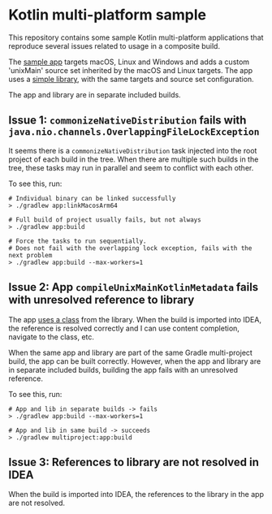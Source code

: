 # Kotlin multi-platform sample

This repository contains some sample Kotlin multi-platform applications that reproduce several issues related to
usage in a composite build.

The [sample app](app/build.gradle.kts) targets macOS, Linux and Windows and adds a custom 'unixMain' source set inherited 
by the macOS and Linux targets.
The app uses a [simple library](lib/build.gradle.kts), with the same targets and source set configuration.

The app and library are in separate included builds.

## Issue 1: `commonizeNativeDistribution` fails with `java.nio.channels.OverlappingFileLockException`

It seems there is a `commonizeNativeDistribution` task injected into the root project of each build in the tree.
When there are multiple such builds in the tree, these tasks may run in parallel and seem to conflict with each other.

To see this, run:

```shell
# Individual binary can be linked successfully
> ./gradlew app:linkMacosArm64

# Full build of project usually fails, but not always
> ./gradlew app:build

# Force the tasks to run sequentially.
# Does not fail with the overlapping lock exception, fails with the next problem
> ./gradlew app:build --max-workers=1
```

## Issue 2: App `compileUnixMainKotlinMetadata` fails with unresolved reference to library

The app [uses a class](app/src/unixMain/App.kt) from the library. When the build is imported into IDEA, the reference is resolved correctly
and I can use content completion, navigate to the class, etc.

When the same app and library are part of the same Gradle multi-project build, the app can be built correctly.
However, when the app and library are in separate included builds, building the app fails with an unresolved reference.

To see this, run:

```shell
# App and lib in separate builds -> fails
> ./gradlew app:build --max-workers=1

# App and lib in same build -> succeeds
> ./gradlew multiproject:app:build
```

## Issue 3: References to library are not resolved in IDEA

When the build is imported into IDEA, the references to the library in the app are not resolved.
